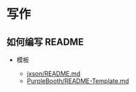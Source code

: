 写作
========

## 如何编写 README


- 模板

    - [jxson/README.md](https://gist.github.com/jxson/1784669)
    - [PurpleBooth/README-Template.md](https://gist.github.com/PurpleBooth/109311bb0361f32d87a2)

